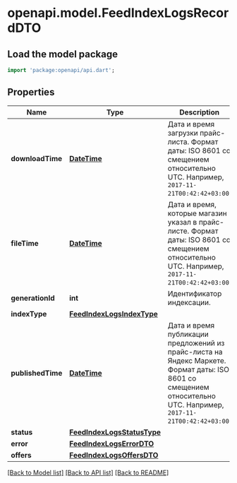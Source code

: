 # openapi.model.FeedIndexLogsRecordDTO

## Load the model package
```dart
import 'package:openapi/api.dart';
```

## Properties
Name | Type | Description | Notes
------------ | ------------- | ------------- | -------------
**downloadTime** | [**DateTime**](DateTime.md) | Дата и время загрузки прайс-листа.  Формат даты: ISO 8601 со смещением относительно UTC. Например, `2017-11-21T00:42:42+03:00`.  | [optional] 
**fileTime** | [**DateTime**](DateTime.md) | Дата и время, которые магазин указал в прайс-листе.  Формат даты: ISO 8601 со смещением относительно UTC. Например, `2017-11-21T00:42:42+03:00`.  | [optional] 
**generationId** | **int** | Идентификатор индексации. | [optional] 
**indexType** | [**FeedIndexLogsIndexType**](FeedIndexLogsIndexType.md) |  | [optional] 
**publishedTime** | [**DateTime**](DateTime.md) | Дата и время публикации предложений из прайс-листа на Яндекс Маркете.  Формат даты: ISO 8601 со смещением относительно UTC. Например, `2017-11-21T00:42:42+03:00`.  | [optional] 
**status** | [**FeedIndexLogsStatusType**](FeedIndexLogsStatusType.md) |  | [optional] 
**error** | [**FeedIndexLogsErrorDTO**](FeedIndexLogsErrorDTO.md) |  | [optional] 
**offers** | [**FeedIndexLogsOffersDTO**](FeedIndexLogsOffersDTO.md) |  | [optional] 

[[Back to Model list]](../README.md#documentation-for-models) [[Back to API list]](../README.md#documentation-for-api-endpoints) [[Back to README]](../README.md)


